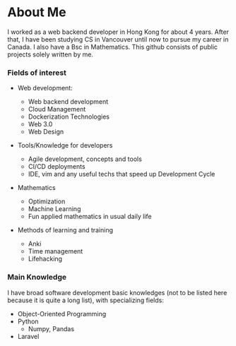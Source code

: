 <!---
dpang06/dpang06 is a ✨ special ✨ repository because its `README.md` (this file) appears on your GitHub profile.
You can click the Preview link to take a look at your changes.
--->

# About Me
I worked as a web backend developer in Hong Kong for about 4 years. After that, I have been studying CS in Vancouver until now to pursue my career in Canada.
I also have a Bsc in Mathematics.
This github consists of public projects solely written by me.

### Fields of interest
- Web development:
  - Web backend development
  - Cloud Management
  - Dockerization Technologies
  - Web 3.0
  - Web Design

- Tools/Knowledge for developers
  - Agile development, concepts and tools
  - CI/CD deployments
  - IDE, vim and any useful techs that speed up Development Cycle

- Mathematics
  - Optimization
  - Machine Learning
  - Fun applied mathematics in usual daily life

- Methods of learning and training
  - Anki
  - Time management
  - Lifehacking

### Main Knowledge
I have broad software development basic knowledges (not to be listed here because it is quite a long list), with specializing fields:
- Object-Oriented Programming
- Python
  - Numpy, Pandas
- Laravel
